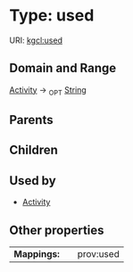 
# Type: used




URI: [kgcl:used](http://w3id.org/kgclused)


## Domain and Range

[Activity](Activity.md) ->  <sub>OPT</sub> [String](types/String.md)

## Parents


## Children


## Used by

 * [Activity](Activity.md)

## Other properties

|  |  |  |
| --- | --- | --- |
| **Mappings:** | | prov:used |

